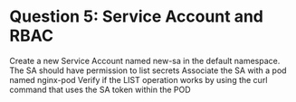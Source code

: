# Question 5: Service Account and RBAC

Create a new Service Account named new-sa in the default namespace.
The SA should have permission to list secrets
Associate the SA with a pod named nginx-pod
Verify if the LIST operation works by using the curl command that uses the SA token within the POD